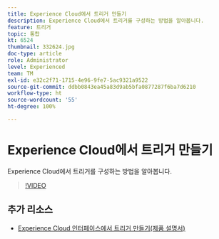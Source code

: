 ```yaml
---
title: Experience Cloud에서 트리거 만들기
description: Experience Cloud에서 트리거를 구성하는 방법을 알아봅니다.
feature: 트리거
topic: 통합
kt: 6524
thumbnail: 332624.jpg
doc-type: article
role: Administrator
level: Experienced
team: TM
exl-id: e32c2f71-1715-4e96-9fe7-5ac9321a9522
source-git-commit: ddbb0843ea45a83d9ab5bfa0877287f6ba7d6210
workflow-type: ht
source-wordcount: '55'
ht-degree: 100%

---
```


# Experience Cloud에서 트리거 만들기

Experience Cloud에서 트리거를 구성하는 방법을 알아봅니다.

>[!VIDEO](https://video.tv.adobe.com/v/332624?quality=12)

## 추가 리소스

* [Experience Cloud 인터페이스에서 트리거 만들기(제품 설명서)](https://experienceleague.adobe.com/docs/campaign-standard/using/integrating-with-adobe-cloud/working-with-campaign-and-triggers/configuring-triggers-in-experience-cloud.html?lang=ko#creating-a-trigger-in-the-experience-cloud-interface)
